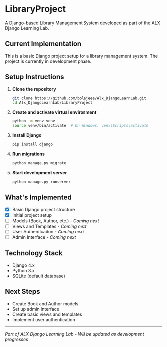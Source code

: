 # LibraryProject

A Django-based Library Management System developed as part of the ALX Django Learning Lab.

## Current Implementation

This is a basic Django project setup for a library management system. The project is currently in development phase.

## Setup Instructions

1. **Clone the repository**
   ```bash
   git clone https://github.com/bolajeee/Alx_DjangoLearnLab.git
   cd Alx_DjangoLearnLab/LibraryProject
   ```

2. **Create and activate virtual environment**
   ```bash
   python -m venv venv
   source venv/bin/activate  # On Windows: venv\Scripts\activate
   ```

3. **Install Django**
   ```bash
   pip install django
   ```

4. **Run migrations**
   ```bash
   python manage.py migrate
   ```

5. **Start development server**
   ```bash
   python manage.py runserver
   ```

## What's Implemented

- [x] Basic Django project structure
- [x] Initial project setup
- [ ] Models (Book, Author, etc.) - *Coming next*
- [ ] Views and Templates - *Coming next*
- [ ] User Authentication - *Coming next*
- [ ] Admin Interface - *Coming next*

## Technology Stack

- Django 4.x
- Python 3.x
- SQLite (default database)

## Next Steps

- Create Book and Author models
- Set up admin interface
- Create basic views and templates
- Implement user authentication

---

*Part of ALX Django Learning Lab - Will be updated as development progresses*

